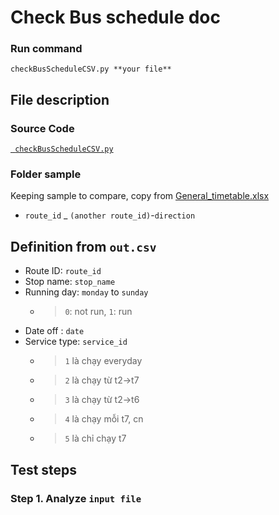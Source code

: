 # Check Bus schedule doc
### Run command
` checkBusScheduleCSV.py **your file** `

## File description
### Source Code
[` checkBusScheduleCSV.py`]( ./BinhDuongBusMap/Tools/checkBusSchedule/checkBusScheduleCSV.py )  
  
### Folder **sample**  
  
Keeping sample to compare, copy from [General_timetable.xlsx](https://github.com/tienhung2812/BinhDuongBusMap/blob/master/Document/General_timetable.xlsx)
* `route_id` _ ` (another route_id) `-`direction`  
  
## Definition from `out.csv`
* Route ID: `route_id`
* Stop name: `stop_name`
* Running day:  `monday` to `sunday` 
    * >`0`: not run, `1`: run  
* Date off : `date`
* Service type: `service_id`
    * > `1` là chạy everyday
    * > `2` là chạy từ t2->t7
    * > `3` là chạy từ t2->t6
    * > `4` là chạy mỗi t7, cn
    * > `5` là chỉ chạy t7

## Test steps
### Step 1. Analyze `input file`
